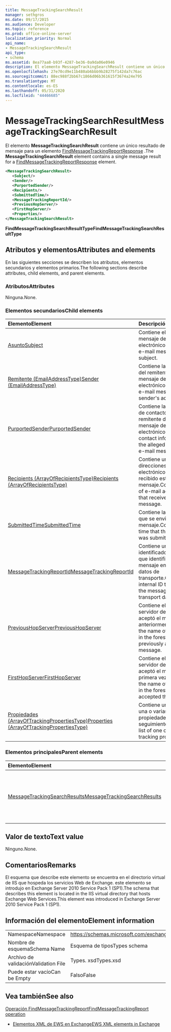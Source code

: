 ```yaml
---
title: MessageTrackingSearchResult
manager: sethgros
ms.date: 09/17/2015
ms.audience: Developer
ms.topic: reference
ms.prod: office-online-server
localization_priority: Normal
api_name:
- MessageTrackingSearchResult
api_type:
- schema
ms.assetid: 8ea77aa8-b93f-4287-be36-0a9da06e0946
description: El elemento MessageTrackingSearchResult contiene un único resultado de mensaje para un elemento FindMessageTrackingReportResponse.
ms.openlocfilehash: 27e70cd9e11b480ab6bbb9b28275f142da7c76ac
ms.sourcegitcommit: 88ec988f2bb67c1866d06b361615f3674a24e795
ms.translationtype: MT
ms.contentlocale: es-ES
ms.lasthandoff: 05/31/2020
ms.locfileid: "44466685"
---
```

# <a name="messagetrackingsearchresult"></a><span data-ttu-id="3f029-103">MessageTrackingSearchResult</span><span class="sxs-lookup"><span data-stu-id="3f029-103">MessageTrackingSearchResult</span></span>

<span data-ttu-id="3f029-104">El elemento **MessageTrackingSearchResult** contiene un único resultado de mensaje para un elemento [FindMessageTrackingReportResponse](findmessagetrackingreportresponse.md) .</span><span class="sxs-lookup"><span data-stu-id="3f029-104">The **MessageTrackingSearchResult** element contains a single message result for a [FindMessageTrackingReportResponse](findmessagetrackingreportresponse.md) element.</span></span> 
  
```xml
<MessageTrackingSearchResult>
   <Subject/>
   <Sender/>
   <PurportedSender/>
   <Recipients/>
   <SubmittedTime/>
   <MessageTrackingReportId/>
   <PreviousHopServer/>
   <FirstHopServer/>
   <Properties/>
</MessageTrackingSearchResult>
```

 <span data-ttu-id="3f029-105">**FindMessageTrackingSearchResultType**</span><span class="sxs-lookup"><span data-stu-id="3f029-105">**FindMessageTrackingSearchResultType**</span></span>
## <a name="attributes-and-elements"></a><span data-ttu-id="3f029-106">Atributos y elementos</span><span class="sxs-lookup"><span data-stu-id="3f029-106">Attributes and elements</span></span>

<span data-ttu-id="3f029-107">En las siguientes secciones se describen los atributos, elementos secundarios y elementos primarios.</span><span class="sxs-lookup"><span data-stu-id="3f029-107">The following sections describe attributes, child elements, and parent elements.</span></span>
  
### <a name="attributes"></a><span data-ttu-id="3f029-108">Atributos</span><span class="sxs-lookup"><span data-stu-id="3f029-108">Attributes</span></span>

<span data-ttu-id="3f029-109">Ninguna.</span><span class="sxs-lookup"><span data-stu-id="3f029-109">None.</span></span>
  
### <a name="child-elements"></a><span data-ttu-id="3f029-110">Elementos secundarios</span><span class="sxs-lookup"><span data-stu-id="3f029-110">Child elements</span></span>

|<span data-ttu-id="3f029-111">**Elemento**</span><span class="sxs-lookup"><span data-stu-id="3f029-111">**Element**</span></span>|<span data-ttu-id="3f029-112">**Descripción**</span><span class="sxs-lookup"><span data-stu-id="3f029-112">**Description**</span></span>|
|:-----|:-----|
|[<span data-ttu-id="3f029-113">Asunto</span><span class="sxs-lookup"><span data-stu-id="3f029-113">Subject</span></span>](subject.md) <br/> |<span data-ttu-id="3f029-114">Contiene el asunto del mensaje de correo electrónico.</span><span class="sxs-lookup"><span data-stu-id="3f029-114">Contains the e-mail message subject.</span></span>  <br/> |
|[<span data-ttu-id="3f029-115">Remitente (EmailAddressType)</span><span class="sxs-lookup"><span data-stu-id="3f029-115">Sender (EmailAddressType)</span></span>](sender-emailaddresstype.md) <br/> |<span data-ttu-id="3f029-116">Contiene la dirección del remitente del mensaje de correo electrónico.</span><span class="sxs-lookup"><span data-stu-id="3f029-116">Contains the e-mail message sender's address.</span></span>  <br/> |
|[<span data-ttu-id="3f029-117">PurportedSender</span><span class="sxs-lookup"><span data-stu-id="3f029-117">PurportedSender</span></span>](purportedsender.md) <br/> |<span data-ttu-id="3f029-118">Contiene la información de contacto del remitente de un mensaje de correo electrónico.</span><span class="sxs-lookup"><span data-stu-id="3f029-118">Contains contact information for the alleged sender of an e-mail message.</span></span>  <br/> |
|[<span data-ttu-id="3f029-119">Recipients (ArrayOfRecipientsType)</span><span class="sxs-lookup"><span data-stu-id="3f029-119">Recipients (ArrayOfRecipientsType)</span></span>](recipients-arrayofrecipientstype.md) <br/> |<span data-ttu-id="3f029-120">Contiene una lista de direcciones de correo electrónico que han recibido este mensaje.</span><span class="sxs-lookup"><span data-stu-id="3f029-120">Contains a list of e-mail addresses that received this message.</span></span>  <br/> |
|[<span data-ttu-id="3f029-121">SubmittedTime</span><span class="sxs-lookup"><span data-stu-id="3f029-121">SubmittedTime</span></span>](submittedtime.md) <br/> |<span data-ttu-id="3f029-122">Contiene la hora a la que se envió el mensaje.</span><span class="sxs-lookup"><span data-stu-id="3f029-122">Contains the time that the message was submitted.</span></span>  <br/> |
|[<span data-ttu-id="3f029-123">MessageTrackingReportId</span><span class="sxs-lookup"><span data-stu-id="3f029-123">MessageTrackingReportId</span></span>](messagetrackingreportid.md) <br/> |<span data-ttu-id="3f029-124">Contiene un identificador interno que identifica el mensaje en la base de datos de transporte.</span><span class="sxs-lookup"><span data-stu-id="3f029-124">Contains an internal ID that identifies the message in the transport database.</span></span>  <br/> |
|[<span data-ttu-id="3f029-125">PreviousHopServer</span><span class="sxs-lookup"><span data-stu-id="3f029-125">PreviousHopServer</span></span>](previoushopserver.md) <br/> |<span data-ttu-id="3f029-126">Contiene el nombre del servidor del bosque que aceptó el mensaje anteriormente.</span><span class="sxs-lookup"><span data-stu-id="3f029-126">Contains the name of the server in the forest that previously accepted the message.</span></span>  <br/> |
|[<span data-ttu-id="3f029-127">FirstHopServer</span><span class="sxs-lookup"><span data-stu-id="3f029-127">FirstHopServer</span></span>](firsthopserver.md) <br/> |<span data-ttu-id="3f029-128">Contiene el nombre del servidor del bosque que aceptó el mensaje por primera vez.</span><span class="sxs-lookup"><span data-stu-id="3f029-128">Contains the name of the server in the forest that first accepted the message.</span></span>  <br/> |
|[<span data-ttu-id="3f029-129">Propiedades (ArrayOfTrackingPropertiesType)</span><span class="sxs-lookup"><span data-stu-id="3f029-129">Properties (ArrayOfTrackingPropertiesType)</span></span>](properties-arrayoftrackingpropertiestype.md) <br/> |<span data-ttu-id="3f029-130">Contiene una lista de una o varias propiedades de seguimiento.</span><span class="sxs-lookup"><span data-stu-id="3f029-130">Contains a list of one or more tracking properties.</span></span>  <br/> |
   
### <a name="parent-elements"></a><span data-ttu-id="3f029-131">Elementos principales</span><span class="sxs-lookup"><span data-stu-id="3f029-131">Parent elements</span></span>

|<span data-ttu-id="3f029-132">**Elemento**</span><span class="sxs-lookup"><span data-stu-id="3f029-132">**Element**</span></span>|<span data-ttu-id="3f029-133">**Descripción**</span><span class="sxs-lookup"><span data-stu-id="3f029-133">**Description**</span></span>|
|:-----|:-----|
|[<span data-ttu-id="3f029-134">MessageTrackingSearchResults</span><span class="sxs-lookup"><span data-stu-id="3f029-134">MessageTrackingSearchResults</span></span>](messagetrackingsearchresults.md) <br/> |<span data-ttu-id="3f029-135">Contiene una lista de los mensajes que coinciden con los criterios de búsqueda.</span><span class="sxs-lookup"><span data-stu-id="3f029-135">Contains a list of messages that match the search criteria.</span></span>  <br/> |
   
## <a name="text-value"></a><span data-ttu-id="3f029-136">Valor de texto</span><span class="sxs-lookup"><span data-stu-id="3f029-136">Text value</span></span>

<span data-ttu-id="3f029-137">Ninguno.</span><span class="sxs-lookup"><span data-stu-id="3f029-137">None.</span></span>
  
## <a name="remarks"></a><span data-ttu-id="3f029-138">Comentarios</span><span class="sxs-lookup"><span data-stu-id="3f029-138">Remarks</span></span>

<span data-ttu-id="3f029-139">El esquema que describe este elemento se encuentra en el directorio virtual de IIS que hospeda los servicios Web de Exchange. este elemento se introdujo en Exchange Server 2010 Service Pack 1 (SP1).</span><span class="sxs-lookup"><span data-stu-id="3f029-139">The schema that describes this element is located in the IIS virtual directory that hosts Exchange Web Services.This element was introduced in Exchange Server 2010 Service Pack 1 (SP1).</span></span>
  
## <a name="element-information"></a><span data-ttu-id="3f029-140">Información del elemento</span><span class="sxs-lookup"><span data-stu-id="3f029-140">Element information</span></span>

|||
|:-----|:-----|
|<span data-ttu-id="3f029-141">Namespace</span><span class="sxs-lookup"><span data-stu-id="3f029-141">Namespace</span></span>  <br/> |https://schemas.microsoft.com/exchange/services/2006/types  <br/> |
|<span data-ttu-id="3f029-142">Nombre de esquema</span><span class="sxs-lookup"><span data-stu-id="3f029-142">Schema Name</span></span>  <br/> |<span data-ttu-id="3f029-143">Esquema de tipos</span><span class="sxs-lookup"><span data-stu-id="3f029-143">Types schema</span></span>  <br/> |
|<span data-ttu-id="3f029-144">Archivo de validación</span><span class="sxs-lookup"><span data-stu-id="3f029-144">Validation File</span></span>  <br/> |<span data-ttu-id="3f029-145">Types. xsd</span><span class="sxs-lookup"><span data-stu-id="3f029-145">Types.xsd</span></span>  <br/> |
|<span data-ttu-id="3f029-146">Puede estar vacío</span><span class="sxs-lookup"><span data-stu-id="3f029-146">Can be Empty</span></span>  <br/> |<span data-ttu-id="3f029-147">Falso</span><span class="sxs-lookup"><span data-stu-id="3f029-147">False</span></span>  <br/> |
   
## <a name="see-also"></a><span data-ttu-id="3f029-148">Vea también</span><span class="sxs-lookup"><span data-stu-id="3f029-148">See also</span></span>



[<span data-ttu-id="3f029-149">Operación FindMessageTrackingReport</span><span class="sxs-lookup"><span data-stu-id="3f029-149">FindMessageTrackingReport operation</span></span>](findmessagetrackingreport-operation.md)


- [<span data-ttu-id="3f029-150">Elementos XML de EWS en Exchange</span><span class="sxs-lookup"><span data-stu-id="3f029-150">EWS XML elements in Exchange</span></span>](ews-xml-elements-in-exchange.md)

